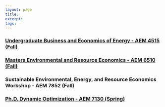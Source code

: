 ```yaml
---
layout: page 
title: 
excerpt: 
tags: 
---
```


### [Undergraduate Business and Economics of Energy - AEM 4515 (Fall)](https://rawcdn.githack.com/irudik/irudik.github.io/fc03b88526d0b63e933504c6cb1126e6411cd7e0/assets/pdf/4940_syllabus.pdf)

### [Masters Environmental and Resource Economics - AEM 6510 (Fall)](https://rawcdn.githack.com/irudik/irudik.github.io/fc03b88526d0b63e933504c6cb1126e6411cd7e0/assets/pdf/6510_syllabus.pdf)

### Sustainable Environmental, Energy, and Resource Economics Workshop - AEM 7852 (Fall)

### [Ph.D. Dynamic Optimization - AEM 7130 (Spring)](https://github.com/AEM7130/SPRING2019)
